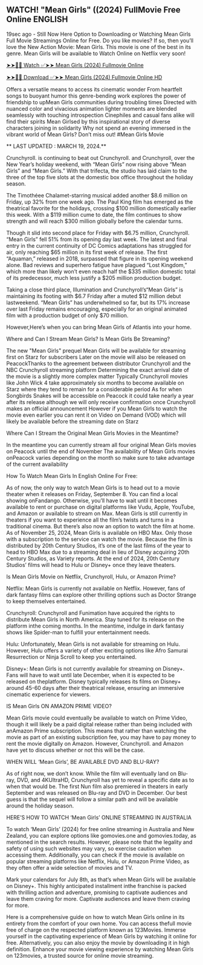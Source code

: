 ## WATCH! "Mean Girls" ((2024) FullMovie Free Online ENGLISH

19sec ago - Still Now Here Option to Downloading or Watching Mean Girls Full Movie Streamings Online for Free. Do you like movies? If so, then you’ll love the New Action Movie: Mean Girls. This movie is one of the best in its genre. Mean Girls will be available to Watch Online on Netflix very soon!


[➤➤🔴📱 Watch ✅➤➤ Mean Girls (2024) Fullmovie Online](https://nets-flix.com/en/movie/673593/mean-girls)

[➤➤🔴📱 Download ✅➤➤ Mean Girls (2024) Fullmovie Online HD](https://nets-flix.com/en/movie/673593/mean-girls)


Offers a versatile means to access its cinematic wonder From heartfelt songs to buoyant humor this genre-bending work explores the power of friendship to upMean Girls communities during troubling times Directed with nuanced color and vivacious animation lighter moments are blended seamlessly with touching introspection Cinephiles and casual fans alike will find their spirits Mean Girlsed by this inspirational story of diverse characters joining in solidarity Why not spend an evening immersed in the vibrant world of Mean Girls? Don’t miss out! #Mean Girls Movie

** LAST UPDATED : MARCH 19, 2024.**

Crunchyroll. is continuing to beat out Crunchyroll. and Crunchyroll, over the New Year’s holiday weekend, with “Mean Girls” now rising above “Mean Girls” and “Mean Girls.” With that trifecta, the studio has laid claim to the three of the top five slots at the domestic box office throughout the holiday season.

The Timothéee Chalamet-starring musical added another $8.6 million on Friday, up 32% from one week ago. The Paul King film has emerged as the theatrical favorite for the holidays, crossing $100 million domestically earlier this week. With a $119 million cume to date, the film continues to show strength and will reach $300 million globally before the calendar turns.

Though it slid into second place for Friday with $6.75 million, Crunchyroll. “Mean Girls” fell 51% from its opening day last week. The latest and final entry in the current continuity of DC Comics adaptations has struggled for air, only reaching $65 million in its first week of release. The first “Aquaman,” released in 2018, surpassed that figure in its opening weekend alone. Bad reviews and superhero fatigue have plagued “Lost Kingdom,” which more than likely won’t even reach half the $335 million domestic total of its predecessor, much less justify a $205 million production budget.

Taking a close third place, Illumination and Crunchyroll’s“Mean Girls” is maintaining its footing with $6.7 Friday after a muted $12 million debut lastweekend. “Mean Girls” has underwhelmed so far, but its 17% increase over last Friday remains encouraging, especially for an original animated film with a production budget of only $70 million.

However,Here’s when you can bring Mean Girls of Atlantis into your home.

Where and Can I Stream Mean Girls? Is Mean Girls Be Streaming?

The new "Mean Girls" prequel Mean Girls will be available for streaming first on Starz for subscribers Later on the movie will also be released on PeacockThanks to the agreement between distributor Crunchyroll and the NBC Crunchyroll streaming platform Determining the exact arrival date of the movie is a slightly more complex matter Typically Crunchyroll movies like John Wick 4 take approximately six months to become available on Starz where they tend to remain for a considerable period As for when Songbirds Snakes will be accessible on Peacock it could take nearly a year after its release although we will only receive confirmation once Crunchyroll makes an official announcement However if you Mean Girls to watch the movie even earlier you can rent it on Video on Demand (VOD) which will likely be available before the streaming date on Starz

Where Can I Stream the Original Mean Girls Movies in the Meantime?

In the meantime you can currently stream all four original Mean Girls movies on Peacock until the end of November The availability of Mean Girls movies onPeacock varies depending on the month so make sure to take advantage of the current availability

How To Watch Mean Girls In English Online For Free:

As of now, the only way to watch Mean Girls is to head out to a movie theater when it releases on Friday, September 8. You can find a local showing onFandango. Otherwise, you’ll have to wait until it becomes available to rent or purchase on digital platforms like Vudu, Apple, YouTube, and Amazon or available to stream on Max. Mean Girls is still currently in theaters if you want to experience all the film’s twists and turns in a traditional cinema. But there’s also now an option to watch the film at home. As of November 25, 2024, Mean Girls is available on HBO Max. Only those with a subscription to the service can watch the movie. Because the film is distributed by 20th Century Studios, it’s one of the last films of the year to head to HBO Max due to a streaming deal in lieu of Disney acquiring 20th Century Studios, as Variety reports. At the end of 2024, 20th Century Studios’ films will head to Hulu or Disney+ once they leave theaters.

Is Mean Girls Movie on Netflix, Crunchyroll, Hulu, or Amazon Prime?

Netflix: Mean Girls is currently not available on Netflix. However, fans of dark fantasy films can explore other thrilling options such as Doctor Strange to keep themselves entertained.

Crunchyroll: Crunchyroll and Funimation have acquired the rights to distribute Mean Girls in North America. Stay tuned for its release on the platform inthe coming months. In the meantime, indulge in dark fantasy shows like Spider-man to fulfill your entertainment needs.

Hulu: Unfortunately, Mean Girls is not available for streaming on Hulu. However, Hulu offers a variety of other exciting options like Afro Samurai Resurrection or Ninja Scroll to keep you entertained.

Disney+: Mean Girls is not currently available for streaming on Disney+. Fans will have to wait until late December, when it is expected to be released on theplatform. Disney typically releases its films on Disney+ around 45-60 days after their theatrical release, ensuring an immersive cinematic experience for viewers.

IS Mean Girls ON AMAZON PRIME VIDEO?

Mean Girls movie could eventually be available to watch on Prime Video, though it will likely be a paid digital release rather than being included with anAmazon Prime subscription. This means that rather than watching the movie as part of an existing subscription fee, you may have to pay money to rent the movie digitally on Amazon. However, Crunchyroll. and Amazon have yet to discuss whether or not this will be the case.

WHEN WILL ‘Mean Girls’, BE AVAILABLE DVD AND BLU-RAY?

As of right now, we don’t know. While the film will eventually land on Blu-ray, DVD, and 4KUltraHD, Crunchyroll has yet to reveal a specific date as to when that would be. The first Nun film also premiered in theaters in early September and was released on Blu-ray and DVD in December. Our best guess is that the sequel will follow a similar path and will be available around the holiday season.

HERE’S HOW TO WATCH ‘Mean Girls’ ONLINE STREAMING IN AUSTRALIA

To watch ‘Mean Girls’ (2024) for free online streaming in Australia and New Zealand, you can explore options like gomovies.one and gomovies.today, as mentioned in the search results. However, please note that the legality and safety of using such websites may vary, so exercise caution when accessing them. Additionally, you can check if the movie is available on popular streaming platforms like Netflix, Hulu, or Amazon Prime Video, as they often offer a wide selection of movies and TV.

Mark your calendars for July 8th, as that’s when Mean Girls will be available on Disney+. This highly anticipated installment inthe franchise is packed with thrilling action and adventure, promising to captivate audiences and leave them craving for more. Captivate audiences and leave them craving for more.

Here is a comprehensive guide on how to watch Mean Girls online in its entirety from the comfort of your own home. You can access thefull movie free of charge on the respected platform known as 123Movies. Immerse yourself in the captivating experience of Mean Girls by watching it online for free. Alternatively, you can also enjoy the movie by downloading it in high definition. Enhance your movie viewing experience by watching Mean Girls on 123movies, a trusted source for online movie streaming.
